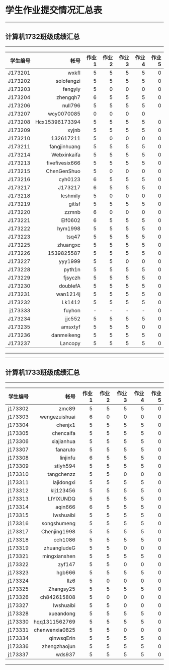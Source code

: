 # 学生作业提交情况汇总表
---
## 计算机1732班级成绩汇总
---
学生编号|帐号|作业1|作业2|作业3|作业4|作业5
---:|---:|---:|---:|---:|---:|---:
J173201|wxkfl|5|5|5|5|0
J173202|solofengzi|5|5|5|5|0
J173203|fengyiy|5|0|0|0|0
J173204|zhengqh7|6|5|5|5|0
J173206|null796|5|5|5|5|0
J173207|wcy0070085|0|0|0|0
J173208|Hcx15396173394|5|5|5|5|0
J173209|xyjnb|5|5|5|5|0
J173210|132617211|5|0|0|0|0
J173211|fangjinhuang|5|5|5|5|0
J173214|Webxinkaifa|5|5|5|5|0
J173213|fivefivesix666|5|5|5|5|0
J173215|ChenGenShuo|5|0|0|0|0
J173216|cyh0123|6|5|5|5|0
J173217|J173217|6|5|5|5|0
J173218|lcshmily|5|0|0|0|0
J173219|gitlsf|5|5|5|5|0
J173220|zzmnb|6|0|0|0|0
J173221|Elf0602|6|5|5|5|0
J173222|hym1998|5|5|5|5|0
J173223|tsq47|5|5|5|5|0
J173225|zhuangxc|5|5|5|5|0
J173226|1539825587|5|5|5|5|0
J173227|yyy1999|5|5|0|0|0
J173228|pyth1n|5|5|5|5|0
J173229|fjsyczh|5|5|5|5|0
J173230|doublefA|5|5|5|5|0
J173231|wan1214j|5|5|5|5|0
J173232|Lk1412|5|5|5|5|0
j173333|fuyhon|-|-|-|-|0
J173234|jjc552|5|5|5|5|0
J173235|amsxtyf|5|5|5|0|0
J173236|danmeikeng|5|5|5|5|0
J173237|Lancopy|5|5|5|5|0
---

---
## 计算机1733班级成绩汇总
---
学生编号|帐号|作业1|作业2|作业3|作业4|作业5
---:|---:|---:|---:|---:|---:|---:
j173302|zmc89|5|5|5|5|0
j173303|wengezuishuai|6|0|0|0|0
j173304|chenjx1|5|5|5|5|0
j173305|chencaifa|5|5|5|5|0
j173306|xiajianhua|5|5|5|5|0
j173307|fanaruto|5|5|5|5|0
j173308|linjinfu|6|5|5|5|0
j173309|stlyh594|5|5|5|5|0
j173310|tangchenzz|5|5|0|0|0
j173311|lajidongxi|5|5|5|5|0
j173312|klj123456|5|5|5|5|0
j173313|LIYIXUNDQ|5|5|5|5|0
j173314|aqin666|6|5|5|5|0
j173315|lwshuaibi|5|5|5|5|0
j173316|songshumeng|5|5|5|5|0
j173317|Chenjing1998|5|5|5|5|0
j173318|cch1086|5|5|5|5|0
j173319|zhuangludeG|5|5|0|0|0
j173321|mingxianshen|5|5|5|5|0
j173322|zyf147|5|5|0|0|0
j173323|hgb666|5|5|5|5|0
j173324|llz6|5|0|0|0|0
j173325|Zhangsy25|5|5|5|5|0
j173326|ch842615808|5|0|0|0|0
j173327|lwshuaibi|5|5|0|0|0
j173328|xueandong|5|5|5|5|0
j173330|hqq1311562769|5|5|5|5|0
j173331|chenwenxia0825|5|5|0|0|0
j173334|qinwsqErin|5|5|5|5|0
j173336|zhengzhaojun|5|5|5|5|0
j173337|wds937|5|5|5|5|0


---
